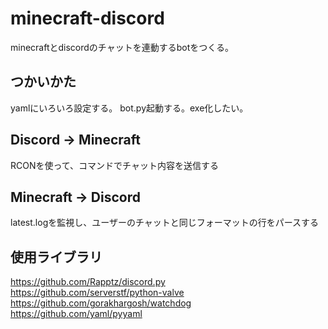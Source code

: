 # minecraft-discord
minecraftとdiscordのチャットを連動するbotをつくる。

## つかいかた
yamlにいろいろ設定する。
bot.py起動する。exe化したい。

## Discord -> Minecraft
RCONを使って、コマンドでチャット内容を送信する

## Minecraft -> Discord
latest.logを監視し、ユーザーのチャットと同じフォーマットの行をパースする

## 使用ライブラリ
https://github.com/Rapptz/discord.py  
https://github.com/serverstf/python-valve  
https://github.com/gorakhargosh/watchdog  
https://github.com/yaml/pyyaml  
